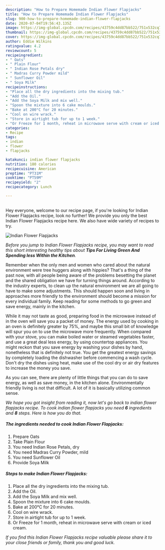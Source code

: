 ```yaml
---
description: "How to Prepare Homemade Indian Flower Flapjacks"
title: "How to Prepare Homemade Indian Flower Flapjacks"
slug: 900-how-to-prepare-homemade-indian-flower-flapjacks
date: 2020-07-04T19:56:43.135Z
image: https://img-global.cpcdn.com/recipes/43759c4dd87bb522/751x532cq70/indian-flower-flapjacks-recipe-main-photo.jpg
thumbnail: https://img-global.cpcdn.com/recipes/43759c4dd87bb522/751x532cq70/indian-flower-flapjacks-recipe-main-photo.jpg
cover: https://img-global.cpcdn.com/recipes/43759c4dd87bb522/751x532cq70/indian-flower-flapjacks-recipe-main-photo.jpg
author: Eddie Wilkins
ratingvalue: 4.2
reviewcount: 5
recipeingredient:
- " Oats"
- " Plain Flour"
- " Indian Rose Petals dry"
- " Madras Curry Powder mild"
- " Sunflower Oil"
- " Soya Milk"
recipeinstructions:
- "Place all the dry ingredients into the mixing tub."
- "Add the Oil."
- "Add the Soya Milk and mix well."
- "Spoon the mixture into 6 cake moulds."
- "Bake at 200°C for 20 minutes."
- "Cool on wire wrack."
- "Store in airtight tub for up to 1 week."
- "Or Freeze for 1 month, reheat in microwave serve with cream or iced cream."
categories:
- Recipe
tags:
- indian
- flower
- flapjacks

katakunci: indian flower flapjacks 
nutrition: 180 calories
recipecuisine: American
preptime: "PT31M"
cooktime: "PT59M"
recipeyield: "2"
recipecategory: Lunch

---
```

<br>
Hey everyone, welcome to our recipe page, if you're looking for Indian Flower Flapjacks recipe, look no further! We provide you only the best Indian Flower Flapjacks recipe here. We also have wide variety of recipes to try.
<br>


![Indian Flower Flapjacks](https://img-global.cpcdn.com/recipes/43759c4dd87bb522/751x532cq70/indian-flower-flapjacks-recipe-main-photo.jpg)

<i>Before you jump to Indian Flower Flapjacks recipe, you may want to read this short interesting healthy tips about 
<strong>Tips For Living Green And Spending less Within the Kitchen</strong>.</i>
</br>

Remember when the only men and women who cared about the natural environment were tree huggers along with hippies? That's a thing of the past now, with all people being aware of the problems besetting the planet and the shared obligation we have for turning things around. According to the industry experts, to clean up the natural environment we are all going to have to make some adjustments. This should happen soon and living in approaches more friendly to the environment should become a mission for every individual family. Keep reading for some methods to go green and save energy, mainly in the kitchen.

While it may not taste as good, preparing food in the microwave instead of in the oven will save you a packet of money. The energy used by cooking in an oven is definitely greater by 75%, and maybe this small bit of knowledge will spur you on to use the microwave more frequently. When compared with your stove, you can make boiled water or steamed vegetables faster, and use a great deal less energy, by using countertop appliances. You might reckon that you save energy by washing your dishes by hand, nonetheless that is definitely not true. You get the greatest energy savings by completely loading the dishwasher before commencing a wash cycle. Don't dry the dishes using heat, make use of the cool dry or air dry features to increase the money you save.

As you can see, there are plenty of little things that you can do to save energy, as well as save money, in the kitchen alone. Environmentally friendly living is not that difficult. A lot of it is basically utilizing common sense.


<i>We hope you got insight from reading it, now let's go back to indian flower flapjacks recipe. To cook indian flower flapjacks you need <strong>6</strong> ingredients and <strong>8</strong> steps. Here is how you do that.
</i>

##### The ingredients needed to cook Indian Flower Flapjacks:

1. Prepare  Oats
1. Take  Plain Flour
1. You need  Indian Rose Petals, dry
1. You need  Madras Curry Powder, mild
1. You need  Sunflower Oil
1. Provide  Soya Milk


##### Steps to make Indian Flower Flapjacks:

1. Place all the dry ingredients into the mixing tub.
1. Add the Oil.
1. Add the Soya Milk and mix well.
1. Spoon the mixture into 6 cake moulds.
1. Bake at 200°C for 20 minutes.
1. Cool on wire wrack.
1. Store in airtight tub for up to 1 week.
1. Or Freeze for 1 month, reheat in microwave serve with cream or iced cream.


<i>If you find this Indian Flower Flapjacks recipe valuable please share it to your close friends or family, thank you and good luck.</i>
